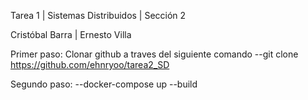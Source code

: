 Tarea 1 | Sistemas Distribuidos | Sección 2

Cristóbal Barra | Ernesto Villa

Primer paso: Clonar github a traves del siguiente comando
--git clone https://github.com/ehnryoo/tarea2_SD

Segundo paso: 
--docker-compose up --build
